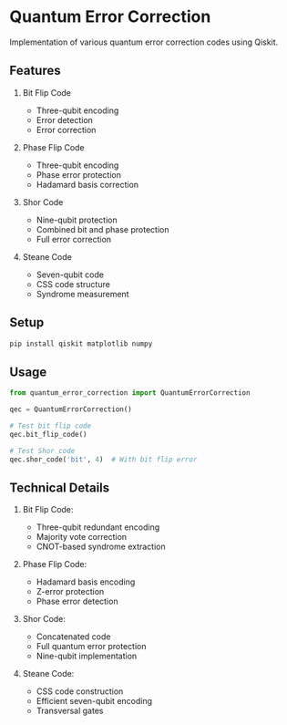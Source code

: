 # Quantum Error Correction

Implementation of various quantum error correction codes using Qiskit.

## Features

1. Bit Flip Code
   - Three-qubit encoding
   - Error detection
   - Error correction

2. Phase Flip Code
   - Three-qubit encoding
   - Phase error protection
   - Hadamard basis correction

3. Shor Code
   - Nine-qubit protection
   - Combined bit and phase protection
   - Full error correction

4. Steane Code
   - Seven-qubit code
   - CSS code structure
   - Syndrome measurement

## Setup

```bash
pip install qiskit matplotlib numpy
```

## Usage

```python
from quantum_error_correction import QuantumErrorCorrection

qec = QuantumErrorCorrection()

# Test bit flip code
qec.bit_flip_code()

# Test Shor code
qec.shor_code('bit', 4)  # With bit flip error
```

## Technical Details

1. Bit Flip Code:
   - Three-qubit redundant encoding
   - Majority vote correction
   - CNOT-based syndrome extraction

2. Phase Flip Code:
   - Hadamard basis encoding
   - Z-error protection
   - Phase error detection

3. Shor Code:
   - Concatenated code
   - Full quantum error protection
   - Nine-qubit implementation

4. Steane Code:
   - CSS code construction
   - Efficient seven-qubit encoding
   - Transversal gates